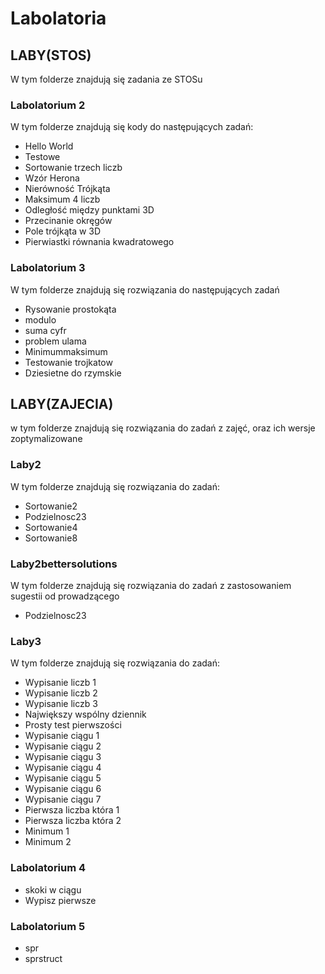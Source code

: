 # Labolatoria

## LABY(STOS)

W tym folderze znajdują się zadania ze STOSu

### Labolatorium 2

W tym folderze znajdują się kody do następujących zadań:

- Hello World
- Testowe
- Sortowanie trzech liczb
- Wzór Herona
- Nierówność Trójkąta
- Maksimum 4 liczb
- Odległość między punktami 3D
- Przecinanie okręgów
- Pole trójkąta w 3D
- Pierwiastki równania kwadratowego

### Labolatorium 3

W tym folderze znajdują się rozwiązania do następujących zadań

- Rysowanie prostokąta
- modulo
- suma cyfr
- problem ulama
- Minimummaksimum
- Testowanie trojkatow
- Dziesietne do rzymskie

## LABY(ZAJECIA)
w tym folderze znajdują się rozwiązania do zadań z zajęć, oraz ich wersje zoptymalizowane 

### Laby2

W tym folderze znajdują się rozwiązania do zadań:

- Sortowanie2
- Podzielnosc23
- Sortowanie4
- Sortowanie8

### Laby2bettersolutions

W tym folderze znajdują się rozwiązania do zadań z zastosowaniem sugestii od prowadzącego

- Podzielnosc23

### Laby3

W tym folderze znajdują się rozwiązania do zadań:
- Wypisanie liczb 1
- Wypisanie liczb 2 
- Wypisanie liczb 3
- Największy wspólny dziennik
- Prosty test pierwszości 
- Wypisanie ciągu 1
- Wypisanie ciągu 2
- Wypisanie ciągu 3
- Wypisanie ciągu 4
- Wypisanie ciągu 5
- Wypisanie ciągu 6
- Wypisanie ciągu 7
- Pierwsza liczba która 1
- Pierwsza liczba która 2
- Minimum 1
- Minimum 2

### Labolatorium 4
- skoki w ciągu
- Wypisz pierwsze

### Labolatorium 5
- spr
- sprstruct
